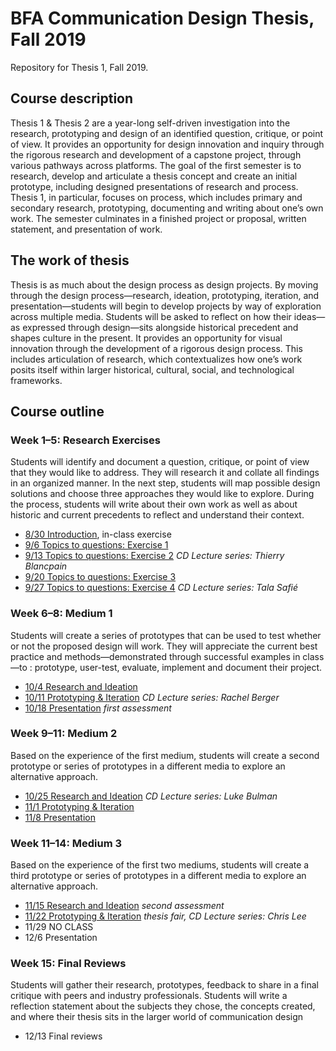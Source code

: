 # BFA Communication Design Thesis, Fall 2019
Repository for Thesis 1, Fall 2019.

## Course description

Thesis 1 & Thesis 2 are a year-long self-driven investigation into the research, prototyping and design of an identified question, critique, or point of view. It provides an opportunity for design innovation and inquiry through the rigorous research and development of a capstone project, through various pathways across platforms. The goal of the first semester is to research, develop and articulate a thesis concept and create an initial prototype, including designed presentations of research and process. Thesis 1, in particular, focuses on process, which includes primary and secondary research, prototyping, documenting and writing about one’s own work. The semester culminates in a finished project or proposal, written statement, and presentation of work.


## The work of thesis

Thesis is as much about the design process as design projects. By moving through the design process—research, ideation, prototyping, iteration, and presentation—students will begin to develop projects by way of exploration across multiple media. Students will be asked to reflect on how their ideas—as expressed through design—sits alongside historical precedent and shapes culture in the present. It provides an opportunity for visual innovation through the development of a rigorous design process. This includes articulation of research, which contextualizes how one’s work posits itself within larger historical, cultural, social, and technological frameworks.

## Course outline

### Week 1–5: Research Exercises
Students will identify and document a question, critique, or point of view that they would like to address. They will research it and collate all findings in an organized manner. In the next step, students will map possible design solutions and choose three approaches they would like to explore. During the process, students will write about their own work as well as about historic and current precedents to reflect and understand their context.

* [8/30	Introduction](https://github.com/juliettecezzar/thesis-f19/wiki/01%E2%80%94Introduction), in-class exercise
* [9/6 	Topics to questions: Exercise 1](https://github.com/juliettecezzar/thesis-f19/wiki/02%E2%80%94Topics-to-Questions:-Exercise-1)
* [9/13	Topics to questions: Exercise 2](https://github.com/juliettecezzar/thesis-f19/wiki/02%E2%80%94Topics-to-Questions:-Exercise-1) _CD Lecture series: Thierry Blancpain_
* [9/20	Topics to questions: Exercise 3](https://github.com/juliettecezzar/thesis-f19/wiki/9-20-Topics-to-questions:-Exercise-3)		
* [9/27	Topics to questions: Exercise 4](https://github.com/juliettecezzar/thesis-f19/wiki/05%E2%80%94Topics-to-questions:-Exercise-4) _CD Lecture series: Tala Safié_

### Week 6–8: Medium 1
Students will create a series of prototypes that can be used to test whether or not the proposed design will work. They will appreciate the current best practice and methods—demonstrated through successful examples in class—to : prototype, user-test, evaluate, implement and document their project. 

* [10/4 	Research and Ideation](https://github.com/juliettecezzar/thesis-f19/wiki/06%E2%80%94Research-and-Ideation) 		
* [10/11 Prototyping & Iteration](https://github.com/juliettecezzar/thesis-f19/wiki/07%E2%80%94Prototyping-&-Iteration) _CD Lecture series: Rachel Berger_
* [10/18	Presentation](https://github.com/juliettecezzar/thesis-f19/wiki/08%E2%80%94Presentation) _first assessment_

### Week 9–11: Medium 2
Based on the experience of the first medium, students will create a second prototype or series of prototypes in a different media to explore an alternative approach.

* [10/25	Research and Ideation](https://github.com/juliettecezzar/thesis-f19/wiki/09%E2%80%94Medium-2:-Research-and-Ideation) _CD Lecture series: Luke Bulman_
* [11/1 	Prototyping & Iteration](https://github.com/juliettecezzar/thesis-f19/wiki/10%E2%80%94Medium-2:-Prototyping-&-Iteration)
* [11/8	Presentation](https://github.com/juliettecezzar/thesis-f19/wiki/11%E2%80%94Medium-2:-Presentation) 

### Week 11–14: Medium 3
Based on the experience of the first two mediums, students will create a third prototype or series of prototypes in a different media to explore an alternative approach.

* [11/15	Research and Ideation](https://github.com/juliettecezzar/thesis-f19/wiki/12%E2%80%94Research-and-Ideation,-second-assessment)  _second assessment_		
* [11/22 Prototyping & Iteration](https://github.com/juliettecezzar/thesis-f19/wiki/13%E2%80%94Medium-3:-Prototyping-&-Iteration) _thesis fair, CD Lecture series: Chris Lee_
* 11/29	NO CLASS
* 12/6	Presentation
    
### Week 15: Final Reviews
Students will gather their research, prototypes, feedback to share in a final critique with peers and industry professionals. Students will write a reflection statement about the subjects they chose, the concepts created, and where their thesis sits in the larger world of communication design

* 12/13	Final reviews
